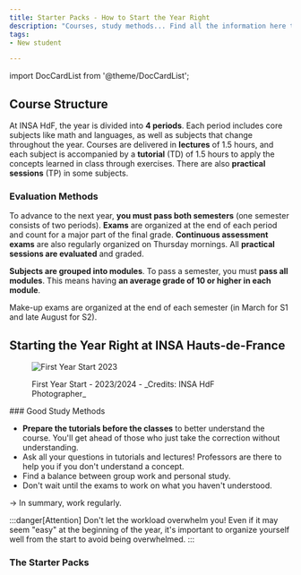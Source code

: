 ```yaml
---
title: Starter Packs - How to Start the Year Right
description: "Courses, study methods... Find all the information here to start your year at INSA Hauts-de-France on the right foot."
tags:
- New student

---
```

import DocCardList from '@theme/DocCardList';

## Course Structure

At INSA HdF, the year is divided into **4 periods**. Each period includes core subjects like math and languages, as well as subjects that change throughout the year. Courses are delivered in **lectures** of 1.5 hours, and each subject is accompanied by a **tutorial** (TD) of 1.5 hours to apply the concepts learned in class through exercises. There are also **practical sessions** (TP) in some subjects.

### Evaluation Methods
To advance to the next year, **you must pass both semesters** (one semester consists of two periods). **Exams** are organized at the end of each period and count for a major part of the final grade. **Continuous assessment exams** are also regularly organized on Thursday mornings. All **practical sessions are evaluated** and graded.

**Subjects are grouped into modules**. To pass a semester, you must **pass all modules**. This means having **an average grade of 10 or higher in each module**.

Make-up exams are organized at the end of each semester (in March for S1 and late August for S2).

## Starting the Year Right at INSA Hauts-de-France
<figure>

![First Year Start 2023](/img/insa/amphi-rentree.webp)
<figcaption>First Year Start - 2023/2024 - _Credits: INSA HdF Photographer_</figcaption>
</figure>
### Good Study Methods

- **Prepare the tutorials before the classes** to better understand the course. You'll get ahead of those who just take the correction without understanding.
- Ask all your questions in tutorials and lectures! Professors are there to help you if you don't understand a concept.
- Find a balance between group work and personal study.
- Don't wait until the exams to work on what you haven't understood.

-> In summary, work regularly.

:::danger[Attention]
Don't let the workload overwhelm you! Even if it may seem "easy" at the beginning of the year, it's important to organize yourself well from the start to avoid being overwhelmed.
:::

### The Starter Packs

<DocCardList />
